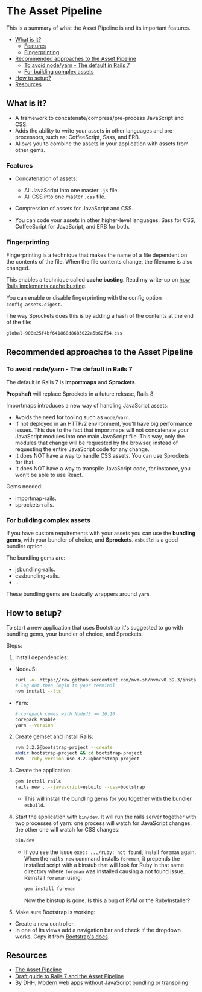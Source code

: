 # The Asset Pipeline

This is a summary of what the Asset Pipeline is and its important features.

<!-- TOC -->

- [What is it?](#what-is-it)
    - [Features](#features)
    - [Fingerprinting](#fingerprinting)
- [Recommended approaches to the Asset Pipeline](#recommended-approaches-to-the-asset-pipeline)
    - [To avoid node/yarn - The default in Rails 7](#to-avoid-nodeyarn---the-default-in-rails-7)
    - [For building complex assets](#for-building-complex-assets)
- [How to setup?](#how-to-setup)
- [Resources](#resources)

<!-- /TOC -->

## What is it?

- A framework to concatenate/compress/pre-process JavaScript and CSS.
- Adds the ability to write your assets in other languages and pre-processors, such as: CoffeeScript,
  Sass, and ERB.
- Allows you to combine the assets in your application with assets from other gems.

### Features

- Concatenation of assets:
  - All JavaScript into one master `.js` file.
  - All CSS into one master `.css` file.

- Compression of assets for JavaScript and CSS.

- You can code your assets in other higher-level languages: Sass for CSS, CoffeeScript for JavaScript, and
  ERB for both.

### Fingerprinting

Fingerprinting is a technique that makes the name of a file dependent on the contents of the file.
When the file contents change, the filename is also changed.

This enables a technique called **cache busting**. Read my write-up on
[how Rails implements cache busting](http-response-lifecycle.md#for-static-content---cache-busting).

You can enable or disable fingerprinting with the config option `config.assets.digest`.

The way Sprockets does this is by adding a hash of the contents at the end of the file:

```
global-908e25f4bf641868d8683022a5b62f54.css
```

## Recommended approaches to the Asset Pipeline

### To avoid node/yarn - The default in Rails 7

The default in Rails 7 is **importmaps** and **Sprockets**.

**Propshaft** will replace Sprockets in a future release, Rails 8.

Importmaps introduces a new way of handling JavaScript assets:

- Avoids the need for tooling such as `node/yarn`.
- If not deployed in an HTTP/2 environment, you'll have big performance issues. This due to the fact
  that importmaps will not concatenate your JavaScript modules into one main JavaScript file. This way,
  only the modules that change will be requested by the browser, instead of requesting the entire JavaScript
  code for any change.
- It does NOT have a way to handle CSS assets. You can use Sprockets for that.
- It does NOT have a way to transpile JavaScript code, for instance, you won't be able to use React.

Gems needed:

- importmap-rails.
- sprockets-rails.

### For building complex assets

If you have custom requirements with your assets you can use the **bundling gems**, with your bundler
of choice, and **Sprockets**. `esbuild` is a good bundler option.

The bundling gems are:
- jsbundling-rails.
- cssbundling-rails.
- ...

These bundling gems are basically wrappers around `yarn`.

## How to setup?

To start a new application that uses Bootstrap it's suggested to go with bundling gems, your bundler of
choice, and Sprockets.

Steps:

1. Install dependencies:

  - NodeJS:

    ```bash
    curl -o- https://raw.githubusercontent.com/nvm-sh/nvm/v0.39.3/install.sh | bash
    # log out then login to your terminal
    nvm install --lts
    ```

  - Yarn:

    ```bash
    # corepack comes with NodeJS >= 16.10
    corepack enable
    yarn --version
    ```

2. Create gemset and install Rails:

   ```bash
   rvm 3.2.2@bootstrap-project --create
   mkdir bootstrap-project && cd bootstrap-project
   rvm --ruby-version use 3.2.2@bootstrap-project
   ```

3. Create the application:

   ```bash
   gem install rails
   rails new . --javascript=esbuild --css=bootstrap
   ```

   - This will install the bundling gems for you together with the bundler `esbuild`.

4. Start the application with `bin/dev`. It will run the rails server together with two processes of yarn:
   one process will watch for JavaScript changes, the other one will watch for CSS changes:

   ```bash
   bin/dev
   ```

   - If you see the issue `exec: .../ruby: not found`, install `foreman` again. When the `rails new`
     command installs `foreman`, it prepends the installed script with a binstub that will look for
     Ruby in that same directory where `foreman` was installed causing a not found issue.
     Reinstall `foreman` using:

     ```bash
     gem install foreman
     ```

     Now the binstup is gone. Is this a bug of RVM or the RubyInstaller?

5. Make sure Bootstrap is working:

  - Create a new controller.
  - In one of its views add a navigation bar and check if the dropdown works. Copy it from
    [Bootstrap's docs](https://getbootstrap.com/docs/5.2/components/navbar/).

## Resources

- [The Asset Pipeline](https://guides.rubyonrails.org/asset_pipeline.html)
- [Draft guide to Rails 7 and the Asset Pipeline](https://discuss.rubyonrails.org/t/guide-to-rails-7-and-the-asset-pipeline/80851)
- [By DHH, Modern web apps without JavaScript bundling or transpiling](https://world.hey.com/dhh/modern-web-apps-without-javascript-bundling-or-transpiling-a20f2755)